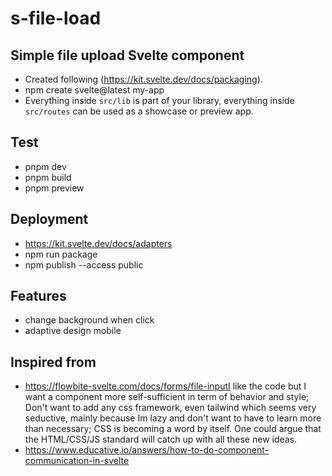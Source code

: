 # s-file-load

## Simple file upload Svelte component
 - Created following (https://kit.svelte.dev/docs/packaging).
 - npm create svelte@latest my-app
 - Everything inside `src/lib` is part of your library, everything inside `src/routes` can be used as a showcase or preview app.

## Test
 - pnpm dev
 - pnpm build
 - pnpm preview

## Deployment
 - https://kit.svelte.dev/docs/adapters
 - npm run package
 - npm publish --access public

## Features
 - change background when click
 - adaptive design mobile

## Inspired from 
  - https://flowbite-svelte.com/docs/forms/file-inputI like the code but I want a component more self-sufficient in term of behavior and style; Don't want to add any css framework, even tailwind which seems very seductive, mainly because Im lazy and don't want to have to learn more than necessary; CSS is becoming a word by itself. One could argue that the HTML/CSS/JS standard will catch up with all these new ideas.
  - https://www.educative.io/answers/how-to-do-component-communication-in-svelte